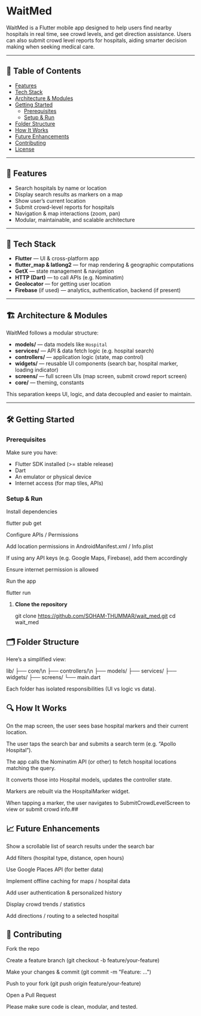 # WaitMed

WaitMed is a Flutter mobile app designed to help users find nearby hospitals in real time, see crowd levels, and get direction assistance. Users can also submit crowd level reports for hospitals, aiding smarter decision making when seeking medical care.

---

## 📌 Table of Contents

- [Features](#features)  
- [Tech Stack](#tech-stack)  
- [Architecture & Modules](#architecture--modules)  
- [Getting Started](#getting-started)  
  - [Prerequisites](#prerequisites)  
  - [Setup & Run](#setup--run)  
- [Folder Structure](#folder-structure)  
- [How It Works](#how-it-works)  
- [Future Enhancements](#future-enhancements)  
- [Contributing](#contributing)  
- [License](#license)  

---

## 🚀 Features

- Search hospitals by name or location  
- Display search results as markers on a map  
- Show user’s current location  
- Submit crowd-level reports for hospitals  
- Navigation & map interactions (zoom, pan)  
- Modular, maintainable, and scalable architecture  

---

## 🧰 Tech Stack

- **Flutter** — UI & cross-platform app  
- **flutter_map & latlong2** — for map rendering & geographic computations  
- **GetX** — state management & navigation  
- **HTTP (Dart)** — to call APIs (e.g. Nominatim)  
- **Geolocator** — for getting user location  
- **Firebase** (if used) — analytics, authentication, backend (if present)  

---

## 🏗 Architecture & Modules

WaitMed follows a modular structure:

- **models/** — data models like `Hospital`  
- **services/** — API & data fetch logic (e.g. hospital search)  
- **controllers/** — application logic (state, map control)  
- **widgets/** — reusable UI components (search bar, hospital marker, loading indicator)  
- **screens/** — full screen UIs (map screen, submit crowd report screen)  
- **core/** — theming, constants  

This separation keeps UI, logic, and data decoupled and easier to maintain.

---

## 🛠 Getting Started

### Prerequisites

Make sure you have:

- Flutter SDK installed (>= stable release)  
- Dart  
- An emulator or physical device  
- Internet access (for map tiles, APIs)  

### Setup & Run

Install dependencies

flutter pub get


Configure APIs / Permissions

Add location permissions in AndroidManifest.xml / Info.plist

If using any API keys (e.g. Google Maps, Firebase), add them accordingly

Ensure internet permission is allowed

Run the app

flutter run

1. **Clone the repository**

   git clone https://github.com/SOHAM-THUMMAR/wait_med.git
   cd wait_med

## 🗂 Folder Structure

Here’s a simplified view:

lib/
├── core/\n
├── controllers/\n
├── models/
├── services/
├── widgets/
├── screens/
└── main.dart


Each folder has isolated responsibilities (UI vs logic vs data).

## 🔍 How It Works

On the map screen, the user sees base hospital markers and their current location.

The user taps the search bar and submits a search term (e.g. “Apollo Hospital”).

The app calls the Nominatim API (or other) to fetch hospital locations matching the query.

It converts those into Hospital models, updates the controller state.

Markers are rebuilt via the HospitalMarker widget.

When tapping a marker, the user navigates to SubmitCrowdLevelScreen to view or submit crowd info.##

## 📈 Future Enhancements

Show a scrollable list of search results under the search bar

Add filters (hospital type, distance, open hours)

Use Google Places API (for better data)

Implement offline caching for maps / hospital data

Add user authentication & personalized history

Display crowd trends / statistics

Add directions / routing to a selected hospital

## 👥 Contributing

Fork the repo

Create a feature branch (git checkout -b feature/your-feature)

Make your changes & commit (git commit -m "Feature: …")

Push to your fork (git push origin feature/your-feature)

Open a Pull Request

Please make sure code is clean, modular, and tested.
